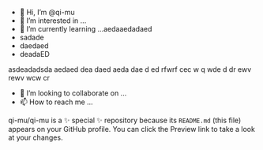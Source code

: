 - 👋 Hi, I’m @qi-mu
- 👀 I’m interested in ...
- 🌱 I’m currently learning ...aedaaedadaed
- sadade
- daedaed
- deadaED

asdeadadsda
aedaed
dea
daed
aeda
dae
d
ed
rfwrf
cec
w
q
wde
d
dr
ewv
rewv
wcw
cr
- 💞️ I’m looking to collaborate on ...
- 📫 How to reach me ...

qi-mu/qi-mu is a ✨ special ✨ repository because its `README.md` (this file) appears on your GitHub profile.
You can click the Preview link to take a look at your changes.
